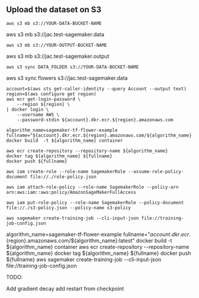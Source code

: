 ## Upload the dataset on S3

`aws s3 mb s3://YOUR-DATA-BUCKET-NAME`

aws s3 mb s3://jac.test-sagemaker.data

`aws s3 mb s3://YOUR-OUTPUT-BUCKET-NAME`

aws s3 mb s3://jac.test-sagemaker.output

`aws s3 sync DATA_FOLDER s3://YOUR-DATA-BUCKET-NAME`

aws s3 sync flowers s3://jac.test-sagemaker.data


```
account=$(aws sts get-caller-identity --query Account --output text)
region=$(aws configure get region)
aws ecr get-login-password \
    --region ${region} \
| docker login \
    --username AWS \
    --password-stdin ${account}.dkr.ecr.${region}.amazonaws.com
```

```
algorithm_name=sagemaker-tf-flower-example
fullname="${account}.dkr.ecr.${region}.amazonaws.com/${algorithm_name}:latest"
docker build  -t ${algorithm_name} container
```

```
aws ecr create-repository --repository-name ${algorithm_name}
docker tag ${algorithm_name} ${fullname}
docker push ${fullname}
```


`aws iam create-role --role-name SagemakerRole --assume-role-policy-document file://./role-policy.json`

`aws iam attach-role-policy --role-name SagemakerRole --policy-arn arn:aws:iam::aws:policy/AmazonSageMakerFullAccess`

`aws iam put-role-policy --role-name SagemakerRole --policy-document file://./s3-policy.json --policy-name s3-policy`

```
aws sagemaker create-training-job --cli-input-json file://training-job-config.json
```


algorithm_name=sagemaker-tf-flower-example
fullname="${account}.dkr.ecr.${region}.amazonaws.com/${algorithm_name}:latest"
docker build  -t ${algorithm_name} container
aws ecr create-repository --repository-name ${algorithm_name}
docker tag ${algorithm_name} ${fullname}
docker push ${fullname}
aws sagemaker create-training-job --cli-input-json file://training-job-config.json


TODO:

Add gradient decay
add restart from checkpoint